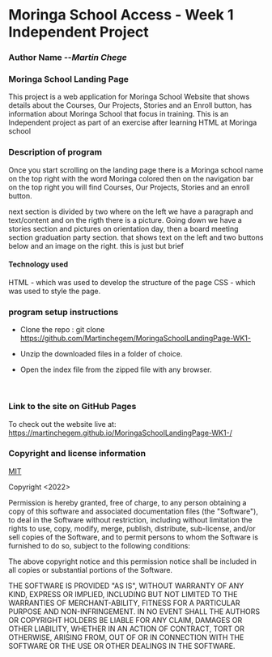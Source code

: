 # Moringa School Access - Week 1 Independent Project
### **Author Name** --*Martin Chege*

### **Moringa School Landing Page**

This project is a web application for Moringa School Website that shows details about the Courses, Our Projects, Stories and an Enroll button, has information about Moringa School that focus in training.
This is an Independent project as part of an exercise after learning HTML at Moringa school 

### **Description of program**

Once you start scrolling on the landing page there is a Moringa school name on the top right with the word Moringa colored then on the navigation bar on the top right you will find Courses, Our Projects, Stories and an enroll button.

next section is divided by two where on the left we have a paragraph and text/content and on the rigth there is a picture.
 Going down we have a stories section and pictures on orientation day, then a board meeting section graduation party section.
 that shows text on the left and two buttons below and an image on the right. this is just but brief 

#### **Technology used**
HTML - which was used to develop the structure of the page
CSS - which was used to style the page.  

### **program setup instructions**
* Clone  the repo : git clone https://github.com/Martinchegem/MoringaSchoolLandingPage-WK1-

* Unzip the downloaded files in a folder of choice.

* Open the index file from the zipped file with any browser.
<br>

### **Link to the site on GitHub Pages**
To check out the website live at: https://martinchegem.github.io/MoringaSchoolLandingPage-WK1-/
<br>


### **Copyright and license information**
[MIT](https://opensource.org/licenses/MIT)

Copyright <2022> <Martin Chege>

Permission is hereby granted, free of charge, to any person obtaining a copy of this software and associated documentation files (the "Software"), to deal in the Software without restriction, including without limitation the rights to use, copy, modify, merge, publish, distribute, sub-license, and/or sell copies of the Software, and to permit persons to whom the Software is furnished to do so, subject to the following conditions:

The above copyright notice and this permission notice shall be included in all copies or substantial portions of the Software.

THE SOFTWARE IS PROVIDED "AS IS", WITHOUT WARRANTY OF ANY KIND, EXPRESS OR IMPLIED, INCLUDING BUT NOT LIMITED TO THE WARRANTIES OF MERCHANT-ABILITY, FITNESS FOR A PARTICULAR PURPOSE AND NON-INFRINGEMENT. IN NO EVENT SHALL THE AUTHORS OR COPYRIGHT HOLDERS BE LIABLE FOR ANY CLAIM, DAMAGES OR OTHER LIABILITY, WHETHER IN AN ACTION OF CONTRACT, TORT OR OTHERWISE, ARISING FROM, OUT OF OR IN CONNECTION WITH THE SOFTWARE OR THE USE OR OTHER DEALINGS IN THE SOFTWARE.

